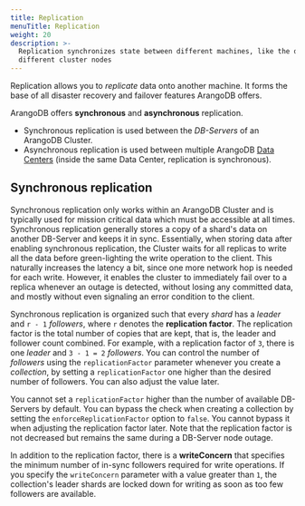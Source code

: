 ```yaml
---
title: Replication
menuTitle: Replication
weight: 20
description: >-
  Replication synchronizes state between different machines, like the data of
  different cluster nodes
---
```

Replication allows you to *replicate* data onto another machine. It
forms the base of all disaster recovery and failover features ArangoDB
offers. 

ArangoDB offers **synchronous** and **asynchronous** replication.

- Synchronous replication is used between the _DB-Servers_ of an ArangoDB Cluster.
- Asynchronous replication is used between multiple ArangoDB [Data Centers](../arangosync/deployment/_index.md)
  (inside the same Data Center, replication is synchronous).

## Synchronous replication

Synchronous replication only works within an ArangoDB Cluster and is typically
used for mission critical data which must be accessible at all
times. Synchronous replication generally stores a copy of a shard's
data on another DB-Server and keeps it in sync. Essentially, when storing
data after enabling synchronous replication, the Cluster waits for
all replicas to write all the data before green-lighting the write
operation to the client. This naturally increases the latency a
bit, since one more network hop is needed for each write. However, it
enables the cluster to immediately fail over to a replica whenever
an outage is detected, without losing any committed data, and
mostly without even signaling an error condition to the client. 

Synchronous replication is organized such that every _shard_ has a
_leader_ and `r - 1` _followers_, where `r` denotes the **replication factor**.
The replication factor is the total number of copies that are kept, that is, the
leader and follower count combined. For example, with a replication factor of
`3`, there is one _leader_ and `3 - 1 = 2` _followers_. You can control the
number of _followers_ using the `replicationFactor` parameter whenever you
create a _collection_, by setting a `replicationFactor` one higher than the
desired number of followers. You can also adjust the value later.

You cannot set a `replicationFactor` higher than the number of available
DB-Servers by default. You can bypass the check when creating a collection by
setting the `enforceReplicationFactor` option to `false`. You cannot bypass it
when adjusting the replication factor later. Note that the replication factor
is not decreased but remains the same during a DB-Server node outage.

In addition to the replication factor, there is a **writeConcern** that
specifies the minimum number of in-sync followers required for write operations.
If you specify the `writeConcern` parameter with a value greater than `1`, the
collection's leader shards are locked down for writing as soon as too few
followers are available.